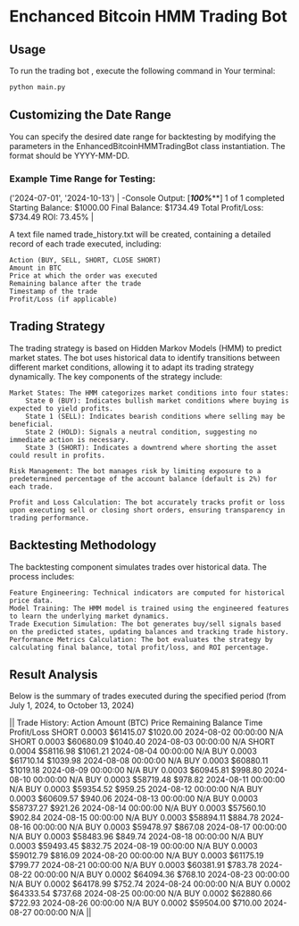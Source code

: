 # Enchanced Bitcoin HMM Trading Bot 
## Usage 

To run the trading bot , execute the following command in Your terminal: 

``` bash
python main.py
```

## Customizing the Date Range
You can specify the desired date range for backtesting by modifying the parameters in the EnhancedBitcoinHMMTradingBot class instantiation. The format should be YYYY-MM-DD.

### Example Time Range for Testing:
('2024-07-01', '2024-10-13')
|
-Console Output:
[*********************100%***********************]  1 of 1 completed
Starting Balance: $1000.00
Final Balance: $1734.49
Total Profit/Loss: $734.49
ROI: 73.45%
|

A text file named trade_history.txt will be created, containing a detailed record of each trade executed, including:

    Action (BUY, SELL, SHORT, CLOSE SHORT)
    Amount in BTC
    Price at which the order was executed
    Remaining balance after the trade
    Timestamp of the trade
    Profit/Loss (if applicable)

## Trading Strategy
The trading strategy is based on Hidden Markov Models (HMM) to predict market states. The bot uses historical data to identify transitions between different market conditions, allowing it to adapt its trading strategy dynamically. The key components of the strategy include:

    Market States: The HMM categorizes market conditions into four states:
        State 0 (BUY): Indicates bullish market conditions where buying is expected to yield profits.
        State 1 (SELL): Indicates bearish conditions where selling may be beneficial.
        State 2 (HOLD): Signals a neutral condition, suggesting no immediate action is necessary.
        State 3 (SHORT): Indicates a downtrend where shorting the asset could result in profits.

    Risk Management: The bot manages risk by limiting exposure to a predetermined percentage of the account balance (default is 2%) for each trade.

    Profit and Loss Calculation: The bot accurately tracks profit or loss upon executing sell or closing short orders, ensuring transparency in trading performance.

## Backtesting Methodology
The backtesting component simulates trades over historical data. The process includes:

    Feature Engineering: Technical indicators are computed for historical price data.
    Model Training: The HMM model is trained using the engineered features to learn the underlying market dynamics.
    Trade Execution Simulation: The bot generates buy/sell signals based on the predicted states, updating balances and tracking trade history.
    Performance Metrics Calculation: The bot evaluates the strategy by calculating final balance, total profit/loss, and ROI percentage.

## Result Analysis
Below is the summary of trades executed during the specified period (from July 1, 2024, to October 13, 2024)

|| Trade History:
Action	Amount (BTC)	Price	Remaining Balance	Time	Profit/Loss
SHORT	0.0003	$61415.07	$1020.00	2024-08-02 00:00:00	N/A
SHORT	0.0003	$60680.09	$1040.40	2024-08-03 00:00:00	N/A
SHORT	0.0004	$58116.98	$1061.21	2024-08-04 00:00:00	N/A
BUY	0.0003	$61710.14	$1039.98	2024-08-08 00:00:00	N/A
BUY	0.0003	$60880.11	$1019.18	2024-08-09 00:00:00	N/A
BUY	0.0003	$60945.81	$998.80	2024-08-10 00:00:00	N/A
BUY	0.0003	$58719.48	$978.82	2024-08-11 00:00:00	N/A
BUY	0.0003	$59354.52	$959.25	2024-08-12 00:00:00	N/A
BUY	0.0003	$60609.57	$940.06	2024-08-13 00:00:00	N/A
BUY	0.0003	$58737.27	$921.26	2024-08-14 00:00:00	N/A
BUY	0.0003	$57560.10	$902.84	2024-08-15 00:00:00	N/A
BUY	0.0003	$58894.11	$884.78	2024-08-16 00:00:00	N/A
BUY	0.0003	$59478.97	$867.08	2024-08-17 00:00:00	N/A
BUY	0.0003	$58483.96	$849.74	2024-08-18 00:00:00	N/A
BUY	0.0003	$59493.45	$832.75	2024-08-19 00:00:00	N/A
BUY	0.0003	$59012.79	$816.09	2024-08-20 00:00:00	N/A
BUY	0.0003	$61175.19	$799.77	2024-08-21 00:00:00	N/A
BUY	0.0003	$60381.91	$783.78	2024-08-22 00:00:00	N/A
BUY	0.0002	$64094.36	$768.10	2024-08-23 00:00:00	N/A
BUY	0.0002	$64178.99	$752.74	2024-08-24 00:00:00	N/A
BUY	0.0002	$64333.54	$737.68	2024-08-25 00:00:00	N/A
BUY	0.0002	$62880.66	$722.93	2024-08-26 00:00:00	N/A
BUY	0.0002	$59504.00	$710.00	2024-08-27 00:00:00	N/A
||
